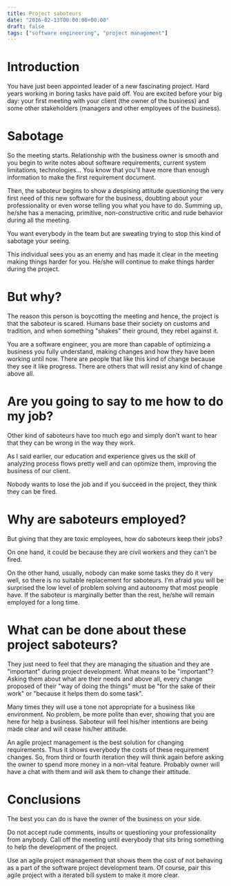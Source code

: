 ```yaml
---
title: Project saboteurs
date: "2016-02-13T00:00:00+00:00"
draft: false
tags: ["software engineering", "project management"]
---
```


# Introduction

You have just been appointed leader of a new fascinating project. Hard years working in boring tasks have paid off. You are excited before your big day: your first meeting with your client (the owner of the business) and some other stakeholders (managers and other employees of the business).

# Sabotage

So the meeting starts. Relationship with the business owner is smooth and you begin to write notes about software requirements, current system limitations, technologies... You know that you'll have more than enough information to make the first requirement document.

Then, the saboteur begins to show a despising attitude questioning the very first need of this new software for the business, doubting about your professionality or even worse telling you what you have to do. Summing up, he/she has a menacing, primitive, non-constructive critic and rude behavior during all the meeting.

You want everybody in the team but are sweating trying to stop this kind of sabotage your seeing.

This individual sees you as an enemy and has made it clear in the meeting making things harder for you. He/she will continue to make things harder during the project.

# But why?

The reason this person is boycotting the meeting and hence, the project is that the saboteur is scared. Humans base their society on customs and tradition, and when something "shakes" their ground, they rebel against it.

You are a software engineer, you are more than capable of optimizing a business you fully understand, making changes and how they have been working until now. There are people that like this kind of change because they see it like progress. There are others that will resist any kind of change above all.

# Are you going to say to me how to do my job?

Other kind of saboteurs have too much ego and simply don't want to hear that they can be wrong in the way they work.

As I said earlier, our education and experience gives us the skill of analyzing process flows pretty well and can optimize them, improving the business of our client.

Nobody wants to lose the job and if you succeed in the project, they think they can be fired.

# Why are saboteurs employed?

But giving that they are toxic employees, how do saboteurs keep their jobs?

On one hand, it could be because they are civil workers and they can't be fired.

On the other hand, usually, nobody can make some tasks they do it very well, so there is no suitable replacement for saboteurs. I'm afraid you will be surprised the low level of problem solving and autonomy that most people have. If the saboteur is marginally better than the rest, he/she will remain employed for a long time.

# What can be done about these project saboteurs?

They just need to feel that they are managing the situation and they are "important" during project development. What means to be "important"? Asking them about what are their needs and above all, every change proposed of their "way of doing the things" must be "for the sake of their work" or "because it helps them do some task".

Many times they will use a tone not appropriate for a business like environment. No problem, be more polite than ever, showing that you are here for help a business. Saboteur will feel his/her intentions are being made clear and will cease his/her attitude.

An agile project management is the best solution for changing requirements. Thus it shows everybody the costs of these requirement changes. So, from third or fourth iteration they will think again before asking the owner to spend more money in a non-vital feature. Probably owner will have a chat with them and will ask them to change their attitude.

# Conclusions

The best you can do is have the owner of the business on your side.

Do not accept rude comments, insults or questioning your professionality from anybody. Call off the meeting until everybody that sits bring something to help the development of the project.

Use an agile project management that shows them the cost of not behaving as a part of the software project development team. Of course, pair this agile project with a iterated bill system to make it more clear.

